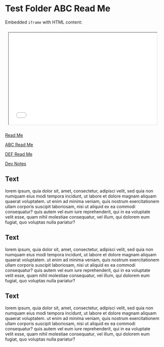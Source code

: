 Test Folder ABC Read Me
=======================

Embedded `iframe` with HTML content:

<!-- iframe displays on github.io but not on github.com -->
<iframe src=./index.html width=96% height=300px style=margin:2%; ></iframe>

[Read Me]( http://jaanga.github.io/libs/db/r6dev/readme-reader.html )

[ ABC Read Me]( http://jaanga.github.io/libs/db/r6dev/readme-reader.html#../test-folder-abc/readme.md#abc )

[ DEF Read Me]( http://jaanga.github.io/libs/db/r6dev/readme-reader.html#../test-folder-def/readme.md#def )

[ Dev Notes]( http://jaanga.github.io/libs/db/r6dev/readme-reader.html#dev-notes.md#dvn )


## Text

lorem ipsum, quia dolor sit, amet, consectetur, adipisci velit, sed quia non numquam eius modi tempora incidunt, ut labore et dolore magnam aliquam quaerat voluptatem. ut enim ad minima veniam, quis nostrum exercitationem ullam corporis suscipit laboriosam, nisi ut aliquid ex ea commodi consequatur? quis autem vel eum iure reprehenderit, qui in ea voluptate velit esse, quam nihil molestiae consequatur, vel illum, qui dolorem eum fugiat, quo voluptas nulla pariatur?

## Text

lorem ipsum, quia dolor sit, amet, consectetur, adipisci velit, sed quia non numquam eius modi tempora incidunt, ut labore et dolore magnam aliquam quaerat voluptatem. ut enim ad minima veniam, quis nostrum exercitationem ullam corporis suscipit laboriosam, nisi ut aliquid ex ea commodi consequatur? quis autem vel eum iure reprehenderit, qui in ea voluptate velit esse, quam nihil molestiae consequatur, vel illum, qui dolorem eum fugiat, quo voluptas nulla pariatur?

## Text

lorem ipsum, quia dolor sit, amet, consectetur, adipisci velit, sed quia non numquam eius modi tempora incidunt, ut labore et dolore magnam aliquam quaerat voluptatem. ut enim ad minima veniam, quis nostrum exercitationem ullam corporis suscipit laboriosam, nisi ut aliquid ex ea commodi consequatur? quis autem vel eum iure reprehenderit, qui in ea voluptate velit esse, quam nihil molestiae consequatur, vel illum, qui dolorem eum fugiat, quo voluptas nulla pariatur?
